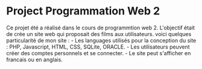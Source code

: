 # Project Programmation Web 2

<p> Ce projet été a réalisé dans le cours de programmtion web 2. L'objectif était de crée un site web qui proposait des films aux utilisateurs. 
voici quelques particularité de mon site :
  - Les languages utilisés pour la conception du site : PHP, Javascript, HTML, CSS, SQLite, ORACLE.
  - Les utilisateurs peuvent créer des comptes personnels et se connecter. 
  - Le site peut s'afficher en francais ou en anglais. 
</p>
